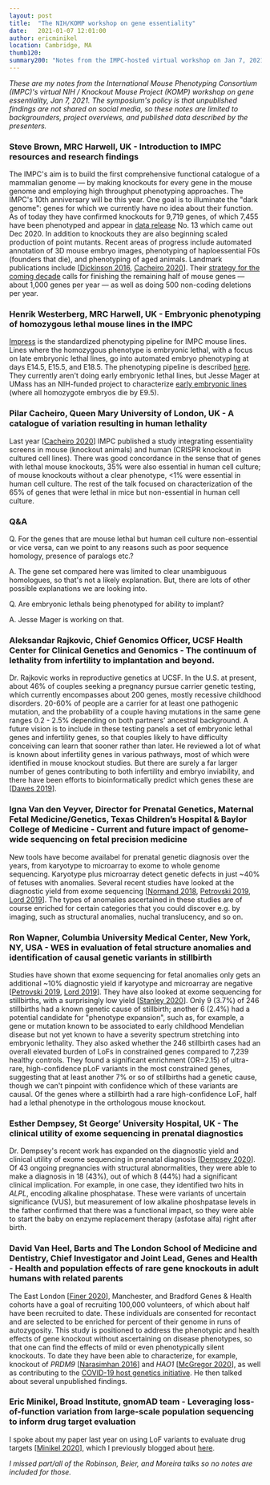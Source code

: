 ```yaml
---
layout: post
title:  "The NIH/KOMP workshop on gene essentiality"
date:   2021-01-07 12:01:00
author: ericminikel
location: Cambridge, MA
thumb120: 
summary200: "Notes from the IMPC-hosted virtual workshop on Jan 7, 2021."
---
```


_These are my notes from the International Mouse Phenotyping Consortium (IMPC)'s virtual NIH / Knockout Mouse Project (KOMP) workshop on gene essentiality, Jan 7, 2021. The symposium's policy is that unpublished findings are not shared on social media, so these notes are limited to backgrounders, project overviews, and published data described by the presenters._

### Steve Brown, MRC Harwell, UK - Introduction to IMPC resources and research findings

The IMPC's aim is to build the first comprehensive functional catalogue of a mammalian genome &mdash; by making knockouts for every gene in the mouse genome and employing high throughput phenotyping approaches. The IMPC's 10th anniversary will be this year. One goal is to illuminate the "dark genome": genes for which we currently have no idea about their function. As of today they have confirmed knockouts for 9,719 genes, of which 7,455 have been phenotyped and appear in [data release](https://www.mousephenotype.org/data/release) No. 13 which came out Dec 2020. In addition to knockouts they are also beginning scaled production of point mutants. Recent areas of progress include automated annotation of 3D mouse embryo images, phenotyping of haploessential F0s (founders that die), and phenotyping of aged animals. Landmark publications include [[Dickinson 2016], [Cacheiro 2020]]. Their [strategy for the coming decade](https://www.mousephenotype.org/wp-content/uploads/2019/05/IMPC_Strategy_2021-30.pdf) calls for finishing the remaining half of mouse genes &mdash; about 1,000 genes per year &mdash; as well as doing 500 non-coding deletions per year. 

### Henrik Westerberg, MRC Harwell, UK - Embryonic phenotyping of homozygous lethal mouse lines in the IMPC

[Impress](https://www.mousephenotype.org/impress/index) is the standardized phenotyping pipeline for IMPC mouse lines. Lines where the homozygous phenotype is embryonic lethal, with a focus on late embryonic lethal lines, go into automated embryo phenotyping at days E14.5, E15.5, and E18.5. The phenotyping pipeline is described [here](https://www.mousephenotype.org/impress/PipelineInfo?id=7). They currently aren't doing early embryonic lethal lines, but Jesse Mager at UMass has an NIH-funded project to characterize [early embryonic lines](https://blogs.umass.edu/jmager/) (where all homozygote embryos die by E9.5).

### Pilar Cacheiro, Queen Mary University of London, UK - A catalogue of variation resulting in human lethality

Last year [[Cacheiro 2020]] IMPC published a study integrating essentiality screens in mouse (knockout animals) and human (CRISPR knockout in cultured cell lines). There was good concordance in the sense that of genes with lethal mouse knockouts, 35% were also essential in human cell culture; of mouse knockouts without a clear phenotype, <1% were essential in human cell culture. The rest of the talk focused on characterization of the 65% of genes that were lethal in mice but non-essential in human cell culture.

### Q&A

Q. For the genes that are mouse lethal but human cell culture non-essential or vice versa, can we point to any reasons such as poor sequence homology, presence of paralogs etc.?

A. The gene set compared here was limited to clear unambiguous homologues, so that's not a likely explanation. But, there are lots of other possible explanations we are looking into.

Q. Are embryonic lethals being phenotyped for ability to implant?

A. Jesse Mager is working on that.

### Aleksandar Rajkovic, Chief Genomics Officer, UCSF Health Center for Clinical Genetics and Genomics - The continuum of lethality from infertility to implantation and beyond.

Dr. Rajkovic works in reproductive genetics at UCSF. In the U.S. at present, about 46% of couples seeking a pregnancy pursue carrier genetic testing, which currently encompasses about 200 genes, mostly recessive childhood disorders. 20-60% of people are a carrier for at least one pathogenic mutation, and the probability of a couple having mutations in the same gene ranges 0.2 - 2.5% depending on both partners' ancestral background. A future vision is to include in these testing panels a set of embryonic lethal genes and infertility genes, so that couples likely to have difficulty conceiving can learn that sooner rather than later. He reviewed a lot of what is known about infertility genes in various pathways, most of which were identified in mouse knockout studies. But there are surely a far larger number of genes contributing to both infertility and embryo inviability, and there have been efforts to bioinformatically predict which genes these are [[Dawes 2019]]. 

### Igna Van den Veyver, Director for Prenatal Genetics, Maternal Fetal Medicine/Genetics, Texas Children’s Hospital & Baylor College of Medicine - Current and future impact of genome-wide sequencing on fetal precision medicine

New tools have become availabel for prenatal genetic diagnosis over the years, from karyotype to microarray to exome to whole genome sequencing. Karyotype plus microarray detect genetic defects in just ~40% of fetuses with anomalies. Several recent studies have looked at the diagnostic yield from exome sequencing [[Normand 2018], [Petrovski 2019], [Lord 2019]]. The types of anomalies ascertained in these studies are of course enriched for certain categories that you could discover e.g. by imaging, such as structural anomalies, nuchal translucency, and so on.

### Ron Wapner, Columbia University Medical Center, New York, NY, USA - WES in evaluation of fetal structure anomalies and identification of causal genetic variants in stillbirth

Studies have shown that exome sequencing for fetal anomalies only gets an additional ~10% diagnostic yield if karyotype and microarray are negative [[Petrovski 2019], [Lord 2019]]. They have also looked at exome sequencing for stillbirths, with a surprisingly low yield [[Stanley 2020]]. Only 9 (3.7%) of 246 stillbirths had a known genetic cause of stillbirth; another 6 (2.4%) had a potential candidate for "phenotype expansion", such as, for example, a gene or mutation known to be associated to early childhood Mendelian disease but not yet known to have a severity spectrum stretching into embryonic lethality. They also asked whether the 246 stillbirth cases had an overall elevated burden of LoFs in constrained genes compared to 7,239 healthy controls. They found a significant enrichment (OR=2.15) of ultra-rare, high-confidence pLoF variants in the most constrained genes, suggesting that at least another 7% or so of stillbirths had a genetic cause, though we can't pinpoint with confidence which of these variants are causal. Of the genes where a stillbirth had a rare high-confidence LoF, half had a lethal phenotype in the orthologous mouse knockout.

### Esther Dempsey, St George’ University Hospital, UK - The clinical utility of exome sequencing in prenatal diagnostics

Dr. Dempsey's recent work has expanded on the diagnostic yield and clinical utility of exome sequencing in prenatal diagnosis [[Dempsey 2020]]. Of 43 ongoing pregnancies with structural abnormalities, they were able to make a diagnosis in 18 (43%), out of which 8 (44%) had a significant clinical implication. For example, in one case, they identified two hits in _ALPL_, encoding alkaline phosphatase. These were variants of uncertain significance (VUS), but measurement of low alkaline phoshpatase levels in the father confirmed that there was a functional impact, so they were able to start the baby on enzyme replacement therapy (asfotase alfa) right after birth.

### David Van Heel, Barts and The London School of Medicine and Dentistry, Chief Investigator and Joint Lead, Genes and Health - Health and population effects of rare gene knockouts in adult humans with related parents

The East London [[Finer 2020]], Manchester, and Bradford Genes & Health cohorts have a goal of recruiting 100,000 volunteers, of which about half have been recruited to date. These individuals are consented for recontact and are selected to be enriched for percent of their genome in runs of autozygosity. This study is positioned to address the phenotypic and health effects of gene knockout without ascertaining on disease phenotypes, so that one can find the effects of mild or even phenotypically silent knockouts. To date they have been able to characterize, for example, knockout of _PRDM9_ [[Narasimhan 2016]] and _HAO1_ [[McGregor 2020]], as well as contributing to the [COVID-19 host genetics initiative](https://www.covid19hg.org/). He then talked about several unpublished findings.

### Eric Minikel, Broad Institute, gnomAD team - Leveraging loss-of-function variation from large-scale population sequencing to inform drug target evaluation

I spoke about my paper last year on using LoF variants to evaluate drug targets [[Minikel 2020]], which I previously blogged about [here](/2020/05/27/variants-you-see-and-dont/).

_I missed part/all of the Robinson, Beier, and Moreira talks so no notes are included for those._

[Brookes & Robinson 2015]: https://pubmed.ncbi.nlm.nih.gov/26553330/ "Brookes AJ, Robinson PN. Human genotype-phenotype databases: aims, challenges and opportunities. Nat Rev Genet. 2015 Dec;16(12):702-15. doi: 10.1038/nrg3932. Epub 2015 Nov 10. PMID: 26553330."

[Dickinson 2016]: https://pubmed.ncbi.nlm.nih.gov/27626380/ "Dickinson ME, Flenniken AM, Ji X, Teboul L, Wong MD, White JK, Meehan TF, Weninger WJ, Westerberg H, Adissu H, Baker CN, Bower L, Brown JM, Caddle LB, Chiani F, Clary D, Cleak J, Daly MJ, Denegre JM, Doe B, Dolan ME, Edie SM, Fuchs H, Gailus-Durner V, Galli A, Gambadoro A, Gallegos J, Guo S, Horner NR, Hsu CW, Johnson SJ, Kalaga S, Keith LC, Lanoue L, Lawson TN, Lek M, Mark M, Marschall S, Mason J, McElwee ML, Newbigging S, Nutter LM, Peterson KA, Ramirez-Solis R, Rowland DJ, Ryder E, Samocha KE, Seavitt JR, Selloum M, Szoke-Kovacs Z, Tamura M, Trainor AG, Tudose I, Wakana S, Warren J, Wendling O, West DB, Wong L, Yoshiki A; International Mouse Phenotyping Consortium; Jackson Laboratory; Infrastructure Nationale PHENOMIN, Institut Clinique de la Souris (ICS); Charles River Laboratories; MRC Harwell; Toronto Centre for Phenogenomics; Wellcome Trust Sanger Institute; RIKEN BioResource Center, MacArthur DG, Tocchini-Valentini GP, Gao X, Flicek P, Bradley A, Skarnes WC, Justice MJ, Parkinson HE, Moore M, Wells S, Braun RE, Svenson KL, de Angelis MH, Herault Y, Mohun T, Mallon AM, Henkelman RM, Brown SD, Adams DJ, Lloyd KC, McKerlie C, Beaudet AL, Bućan M, Murray SA. High-throughput discovery of novel developmental phenotypes. Nature. 2016 Sep 22;537(7621):508-514. doi: 10.1038/nature19356. Epub 2016 Sep 14. Erratum in: Nature. 2017 Nov 16;551(7680):398. PMID: 27626380; PMCID: PMC5295821."

[Narasimhan 2016]: https://pubmed.ncbi.nlm.nih.gov/26940866/ "Narasimhan VM, Hunt KA, Mason D, Baker CL, Karczewski KJ, Barnes MR, Barnett AH, Bates C, Bellary S, Bockett NA, Giorda K, Griffiths CJ, Hemingway H, Jia Z, Kelly MA, Khawaja HA, Lek M, McCarthy S, McEachan R, O'Donnell-Luria A, Paigen K, Parisinos CA, Sheridan E, Southgate L, Tee L, Thomas M, Xue Y, Schnall-Levin M, Petkov PM, Tyler-Smith C, Maher ER, Trembath RC, MacArthur DG, Wright J, Durbin R, van Heel DA. Health and population effects of rare gene knockouts in adult humans with related parents. Science. 2016 Apr 22;352(6284):474-7. doi: 10.1126/science.aac8624. Epub 2016 Mar 3. PMID: 26940866; PMCID: PMC4985238."

[Normand 2018]: https://pubmed.ncbi.nlm.nih.gov/30266093/ "Normand EA, Braxton A, Nassef S, Ward PA, Vetrini F, He W, Patel V, Qu C, Westerfield LE, Stover S, Dharmadhikari AV, Muzny DM, Gibbs RA, Dai H, Meng L, Wang X, Xiao R, Liu P, Bi W, Xia F, Walkiewicz M, Van den Veyver IB, Eng CM, Yang Y. Clinical exome sequencing for fetuses with ultrasound abnormalities and a suspected Mendelian disorder. Genome Med. 2018 Sep 28;10(1):74. doi: 10.1186/s13073-018-0582-x. PMID: 30266093; PMCID: PMC6162951."

[Haendel 2018]: https://pubmed.ncbi.nlm.nih.gov/30304648/ "Haendel MA, Chute CG, Robinson PN. Classification, Ontology, and Precision Medicine. N Engl J Med. 2018 Oct 11;379(15):1452-1462. doi: 10.1056/NEJMra1615014. PMID: 30304648; PMCID: PMC6503847."

[Dawes 2019]: https://pubmed.ncbi.nlm.nih.gov/30993004/ "Dawes R, Lek M, Cooper ST. Gene discovery informatics toolkit defines candidate genes for unexplained infertility and prenatal or infantile mortality. NPJ Genom Med. 2019 Apr 15;4:8. doi: 10.1038/s41525-019-0081-z. PMID: 30993004; PMCID: PMC6465277."

[Petrovski 2019]: https://pubmed.ncbi.nlm.nih.gov/30712878/ "Petrovski S, Aggarwal V, Giordano JL, Stosic M, Wou K, Bier L, Spiegel E, Brennan K, Stong N, Jobanputra V, Ren Z, Zhu X, Mebane C, Nahum O, Wang Q, Kamalakaran S, Malone C, Anyane-Yeboa K, Miller R, Levy B, Goldstein DB, Wapner RJ. Whole-exome sequencing in the evaluation of fetal structural anomalies: a prospective cohort study. Lancet. 2019 Feb 23;393(10173):758-767. doi: 10.1016/S0140-6736(18)32042-7. Epub 2019 Jan 31. PMID: 30712878."

[Lord 2019]: https://pubmed.ncbi.nlm.nih.gov/30712880/ "Lord J, McMullan DJ, Eberhardt RY, Rinck G, Hamilton SJ, Quinlan-Jones E, Prigmore E, Keelagher R, Best SK, Carey GK, Mellis R, Robart S, Berry IR, Chandler KE, Cilliers D, Cresswell L, Edwards SL, Gardiner C, Henderson A, Holden ST, Homfray T, Lester T, Lewis RA, Newbury-Ecob R, Prescott K, Quarrell OW, Ramsden SC, Roberts E, Tapon D, Tooley MJ, Vasudevan PC, Weber AP, Wellesley DG, Westwood P, White H, Parker M, Williams D, Jenkins L, Scott RH, Kilby MD, Chitty LS, Hurles ME, Maher ER; Prenatal Assessment of Genomes and Exomes Consortium. Prenatal exome sequencing analysis in fetal structural anomalies detected by ultrasonography (PAGE): a cohort study. Lancet. 2019 Feb 23;393(10173):747-757. doi: 10.1016/S0140-6736(18)31940-8. Epub 2019 Jan 31. PMID: 30712880; PMCID: PMC6386638."

[Minikel 2020]: https://pubmed.ncbi.nlm.nih.gov/32461653/ "Minikel EV, Karczewski KJ, Martin HC, Cummings BB, Whiffin N, Rhodes D, Alföldi J, Trembath RC, van Heel DA, Daly MJ; Genome Aggregation Database Production Team; Genome Aggregation Database Consortium, Schreiber SL, MacArthur DG. Evaluating drug targets through human loss-of-function genetic variation. Nature. 2020 May;581(7809):459-464. doi: 10.1038/s41586-020-2267-z. Epub 2020 May 27. PMID: 32461653; PMCID: PMC7272226."

[Cacheiro 2020]: https://pubmed.ncbi.nlm.nih.gov/32005800/ "Cacheiro P, Muñoz-Fuentes V, Murray SA, Dickinson ME, Bucan M, Nutter LMJ, Peterson KA, Haselimashhadi H, Flenniken AM, Morgan H, Westerberg H, Konopka T, Hsu CW, Christiansen A, Lanza DG, Beaudet AL, Heaney JD, Fuchs H, Gailus-Durner V, Sorg T, Prochazka J, Novosadova V, Lelliott CJ, Wardle-Jones H, Wells S, Teboul L, Cater H, Stewart M, Hough T, Wurst W, Sedlacek R, Adams DJ, Seavitt JR, Tocchini-Valentini G, Mammano F, Braun RE, McKerlie C, Herault Y, de Angelis MH, Mallon AM, Lloyd KCK, Brown SDM, Parkinson H, Meehan TF, Smedley D; Genomics England Research Consortium; International Mouse Phenotyping Consortium. Human and mouse essentiality screens as a resource for disease gene discovery. Nat Commun. 2020 Jan 31;11(1):655. doi: 10.1038/s41467-020-14284-2. PMID: 32005800; PMCID: PMC6994715."

[Stanley 2020]: https://pubmed.ncbi.nlm.nih.gov/32786180/ "Stanley KE, Giordano J, Thorsten V, Buchovecky C, Thomas A, Ganapathi M, Liao J, Dharmadhikari AV, Revah-Politi A, Ernst M, Lippa N, Holmes H, Povysil G, Hostyk J, Parker CB, Goldenberg R, Saade GR, Dudley DJ, Pinar H, Hogue C, Reddy UM, Silver RM, Aggarwal V, Allen AS, Wapner RJ, Goldstein DB. Causal Genetic Variants in Stillbirth. N Engl J Med. 2020 Sep 17;383(12):1107-1116. doi: 10.1056/NEJMoa1908753. Epub 2020 Aug 12. PMID: 32786180; PMCID: PMC7604888."

[Dempsey 2020]: https://pubmed.ncbi.nlm.nih.gov/32981126/ "Dempsey E, Haworth A, Ive L, Dubis R, Savage H, Serra E, Kenny J, Elmslie F, Greco E, Thilaganathan B, Mansour S, Homfray T, Drury S. A report on the impact of rapid prenatal exome sequencing on the clinical management of 52 ongoing pregnancies; a retrospective review. BJOG. 2020 Sep 27. doi: 10.1111/1471-0528.16546. Epub ahead of print. PMID: 32981126."

[McGregor 2020]: https://pubmed.ncbi.nlm.nih.gov/32207686/ "McGregor TL, Hunt KA, Yee E, Mason D, Nioi P, Ticau S, Pelosi M, Loken PR, Finer S, Lawlor DA, Fauman EB, Huang QQ, Griffiths CJ, MacArthur DG, Trembath RC, Oglesbee D, Lieske JC, Erbe DV, Wright J, van Heel DA. Characterising a healthy adult with a rare HAO1 knockout to support a therapeutic strategy for primary hyperoxaluria. Elife. 2020 Mar 24;9:e54363. doi: 10.7554/eLife.54363. PMID: 32207686; PMCID: PMC7108859."

[Finer 2020]: https://pubmed.ncbi.nlm.nih.gov/31504546/ "Finer S, Martin HC, Khan A, Hunt KA, MacLaughlin B, Ahmed Z, Ashcroft R, Durham C, MacArthur DG, McCarthy MI, Robson J, Trivedi B, Griffiths C, Wright J, Trembath RC, van Heel DA. Cohort Profile: East London Genes & Health (ELGH), a community-based population genomics and health study in British Bangladeshi and British Pakistani people. Int J Epidemiol. 2020 Feb 1;49(1):20-21i. doi: 10.1093/ije/dyz174. PMID: 31504546; PMCID: PMC7124496."